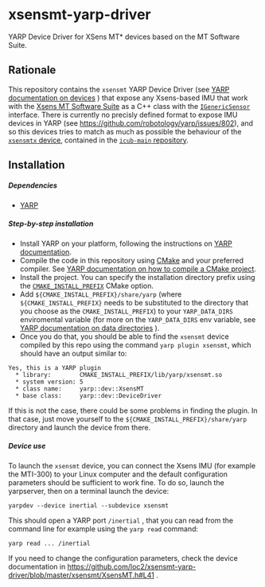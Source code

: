 # xsensmt-yarp-driver
YARP Device Driver for XSens MT* devices based on the MT Software Suite. 

## Rationale
This repository contains the `xsensmt` YARP Device Driver (see [YARP documentation on devices](http://www.yarp.it/note_devices.html) ) that expose any Xsens-based IMU that work 
with the [Xsens MT Software Suite](https://www.xsens.com/mt-software-suite) as a C++ class with the [`IGenericSensor`](http://www.yarp.it/classyarp_1_1dev_1_1IGenericSensor.html) interface.
There is currently no precisly defined format to expose IMU devices in YARP (see https://github.com/robotology/yarp/issues/802), and so this devices tries to match 
as much as possible the behaviour of the [`xsensmtx` device](https://github.com/robotology/icub-main/tree/master/src/libraries/icubmod/xsensmtx), contained in the [`icub-main` repository](https://github.com/robotology/icub-main). 

## Installation

##### Dependencies
- [YARP](https://github.com/robotology/yarp)

##### Step-by-step installation
* Install YARP on your platform, following the instructions on [YARP documentation](http://www.yarp.it/install.html). 
* Compile the code in this repository using [CMake](https://cmake.org/) and your preferred compiler. See [YARP documentation on how to compile a CMake project](http://www.yarp.it/using_cmake.html).
* Install the project. You can specify the installation directory prefix using the [`CMAKE_INSTALL_PREFIX`](https://cmake.org/cmake/help/v3.0/variable/CMAKE_INSTALL_PREFIX.html) CMake option.
* Add `${CMAKE_INSTALL_PREFIX}/share/yarp` (where `${CMAKE_INSTALL_PREFIX}` needs to be substituted to the directory that you choose as the `CMAKE_INSTALL_PREFIX`) to your `YARP_DATA_DIRS` enviromental variable (for more on the `YARP_DATA_DIRS` env variable, see [YARP documentation on data directories](http://www.yarp.it/yarp_data_dirs.html) ). 
* Once you do that, you should be able to find the `xsensmt` device compiled by this repo using the command `yarp plugin xsensmt`, which should have an output similar to:
~~~
Yes, this is a YARP plugin
  * library:        CMAKE_INSTALL_PREFIX/lib/yarp/xsensmt.so
  * system version: 5
  * class name:     yarp::dev::XsensMT
  * base class:     yarp::dev::DeviceDriver
~~~
If this is not the case, there could be some problems in finding the plugin. In that case, just move yourself to the `${CMAKE_INSTALL_PREFIX}/share/yarp` directory and launch the device from there.

##### Device use 
To launch the `xsensmt` device, you can connect the Xsens IMU (for example the MTI-300) to your Linux computer and the default configuration parameters should be sufficient to work fine.
To do so, launch the yarpserver, then on a terminal launch the device:
~~~
yarpdev --device inertial --subdevice xsensmt
~~~
This should open a YARP port `/inertial` , that you can read from the command line for example using the `yarp read` command:
~~~
yarp read ... /inertial
~~~
If you need to change the configuration parameters, check the device documentation in https://github.com/loc2/xsensmt-yarp-driver/blob/master/xsensmt/XsensMT.h#L41 .
